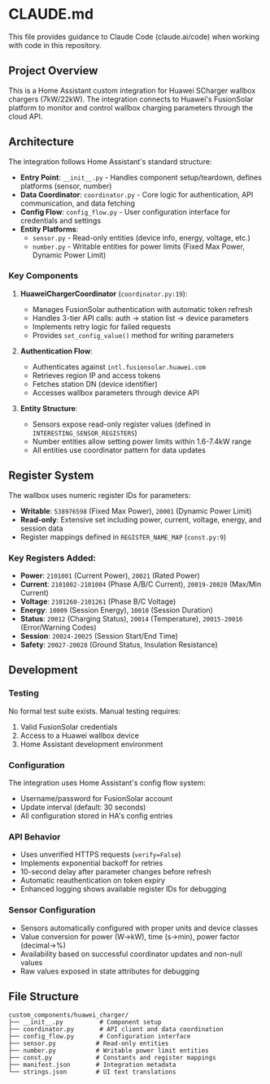 # CLAUDE.md

This file provides guidance to Claude Code (claude.ai/code) when working with code in this repository.

## Project Overview

This is a Home Assistant custom integration for Huawei SCharger wallbox chargers (7kW/22kW). The integration connects to Huawei's FusionSolar platform to monitor and control wallbox charging parameters through the cloud API.

## Architecture

The integration follows Home Assistant's standard structure:

- **Entry Point**: `__init__.py` - Handles component setup/teardown, defines platforms (sensor, number)
- **Data Coordinator**: `coordinator.py` - Core logic for authentication, API communication, and data fetching
- **Config Flow**: `config_flow.py` - User configuration interface for credentials and settings
- **Entity Platforms**: 
  - `sensor.py` - Read-only entities (device info, energy, voltage, etc.)
  - `number.py` - Writable entities for power limits (Fixed Max Power, Dynamic Power Limit)

### Key Components

1. **HuaweiChargerCoordinator** (`coordinator.py:19`): 
   - Manages FusionSolar authentication with automatic token refresh
   - Handles 3-tier API calls: auth → station list → device parameters
   - Implements retry logic for failed requests
   - Provides `set_config_value()` method for writing parameters

2. **Authentication Flow**:
   - Authenticates against `intl.fusionsolar.huawei.com`
   - Retrieves region IP and access tokens
   - Fetches station DN (device identifier)
   - Accesses wallbox parameters through device API

3. **Entity Structure**:
   - Sensors expose read-only register values (defined in `INTERESTING_SENSOR_REGISTERS`)
   - Number entities allow setting power limits within 1.6-7.4kW range
   - All entities use coordinator pattern for data updates

## Register System

The wallbox uses numeric register IDs for parameters:
- **Writable**: `538976598` (Fixed Max Power), `20001` (Dynamic Power Limit)
- **Read-only**: Extensive set including power, current, voltage, energy, and session data
- Register mappings defined in `REGISTER_NAME_MAP` (`const.py:9`)

### Key Registers Added:
- **Power**: `2101001` (Current Power), `20021` (Rated Power)
- **Current**: `2101002-2101004` (Phase A/B/C Current), `20019-20020` (Max/Min Current)
- **Voltage**: `2101260-2101261` (Phase B/C Voltage)
- **Energy**: `10009` (Session Energy), `10010` (Session Duration)
- **Status**: `20012` (Charging Status), `20014` (Temperature), `20015-20016` (Error/Warning Codes)
- **Session**: `20024-20025` (Session Start/End Time)
- **Safety**: `20027-20028` (Ground Status, Insulation Resistance)

## Development

### Testing
No formal test suite exists. Manual testing requires:
1. Valid FusionSolar credentials
2. Access to a Huawei wallbox device
3. Home Assistant development environment

### Configuration
The integration uses Home Assistant's config flow system:
- Username/password for FusionSolar account  
- Update interval (default: 30 seconds)
- All configuration stored in HA's config entries

### API Behavior
- Uses unverified HTTPS requests (`verify=False`)
- Implements exponential backoff for retries
- 10-second delay after parameter changes before refresh
- Automatic reauthentication on token expiry
- Enhanced logging shows available register IDs for debugging

### Sensor Configuration
- Sensors automatically configured with proper units and device classes
- Value conversion for power (W→kW), time (s→min), power factor (decimal→%)
- Availability based on successful coordinator updates and non-null values
- Raw values exposed in state attributes for debugging

## File Structure
```
custom_components/huawei_charger/
├── __init__.py          # Component setup
├── coordinator.py       # API client and data coordination  
├── config_flow.py       # Configuration interface
├── sensor.py           # Read-only entities
├── number.py           # Writable power limit entities
├── const.py            # Constants and register mappings
├── manifest.json       # Integration metadata
└── strings.json        # UI text translations
```